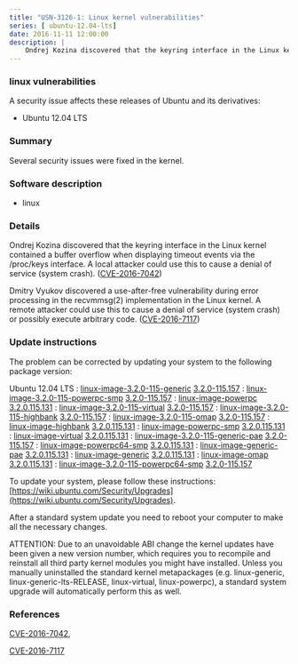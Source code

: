 ```yaml
---
title: "USN-3126-1: Linux kernel vulnerabilities"
series: [ ubuntu-12.04-lts]
date: 2016-11-11 12:00:00
description: |
    Ondrej Kozina discovered that the keyring interface in the Linux kernel contained a buffer overflow when displaying timeout events via the /proc/keys interface. A local attacker could use this to cause a denial of service (system crash). ([CVE-2016-7042](http://people.ubuntu.com/~ubuntu-security/cve/CVE-2016-7042))
--- 
```

 
 


### linux vulnerabilities

A security issue affects these releases of Ubuntu and its derivatives:

* Ubuntu 12.04 LTS

### Summary

Several security issues were fixed in the kernel. 

### Software description

* linux 

### Details

Ondrej Kozina discovered that the keyring interface in the Linux kernel contained a buffer overflow when displaying timeout events via the /proc/keys interface. A local attacker could use this to cause a denial of service (system crash). ([CVE-2016-7042](http://people.ubuntu.com/~ubuntu-security/cve/CVE-2016-7042))

Dmitry Vyukov discovered a use-after-free vulnerability during error processing in the recvmmsg(2) implementation in the Linux kernel. A remote attacker could use this to cause a denial of service (system crash) or possibly execute arbitrary code. ([CVE-2016-7117](http://people.ubuntu.com/~ubuntu-security/cve/CVE-2016-7117)) 

### Update instructions

The problem can be corrected by updating your system to the following package version:

Ubuntu 12.04 LTS
 : [linux-image-3.2.0-115-generic](https://launchpad.net/ubuntu/+source/linux) <span> [3.2.0-115.157](https://launchpad.net/ubuntu/+source/linux/3.2.0-115.157) </span> 
 : [linux-image-3.2.0-115-powerpc-smp](https://launchpad.net/ubuntu/+source/linux) <span> [3.2.0-115.157](https://launchpad.net/ubuntu/+source/linux/3.2.0-115.157) </span> 
 : [linux-image-powerpc](https://launchpad.net/ubuntu/+source/linux) <span> [3.2.0.115.131](https://launchpad.net/ubuntu/+source/linux/3.2.0-115.157) </span> 
 : [linux-image-3.2.0-115-virtual](https://launchpad.net/ubuntu/+source/linux) <span> [3.2.0-115.157](https://launchpad.net/ubuntu/+source/linux/3.2.0-115.157) </span> 
 : [linux-image-3.2.0-115-highbank](https://launchpad.net/ubuntu/+source/linux) <span> [3.2.0-115.157](https://launchpad.net/ubuntu/+source/linux/3.2.0-115.157) </span> 
 : [linux-image-3.2.0-115-omap](https://launchpad.net/ubuntu/+source/linux) <span> [3.2.0-115.157](https://launchpad.net/ubuntu/+source/linux/3.2.0-115.157) </span> 
 : [linux-image-highbank](https://launchpad.net/ubuntu/+source/linux) <span> [3.2.0.115.131](https://launchpad.net/ubuntu/+source/linux/3.2.0-115.157) </span> 
 : [linux-image-powerpc-smp](https://launchpad.net/ubuntu/+source/linux) <span> [3.2.0.115.131](https://launchpad.net/ubuntu/+source/linux/3.2.0-115.157) </span> 
 : [linux-image-virtual](https://launchpad.net/ubuntu/+source/linux) <span> [3.2.0.115.131](https://launchpad.net/ubuntu/+source/linux/3.2.0-115.157) </span> 
 : [linux-image-3.2.0-115-generic-pae](https://launchpad.net/ubuntu/+source/linux) <span> [3.2.0-115.157](https://launchpad.net/ubuntu/+source/linux/3.2.0-115.157) </span> 
 : [linux-image-powerpc64-smp](https://launchpad.net/ubuntu/+source/linux) <span> [3.2.0.115.131](https://launchpad.net/ubuntu/+source/linux/3.2.0-115.157) </span> 
 : [linux-image-generic-pae](https://launchpad.net/ubuntu/+source/linux) <span> [3.2.0.115.131](https://launchpad.net/ubuntu/+source/linux/3.2.0-115.157) </span> 
 : [linux-image-generic](https://launchpad.net/ubuntu/+source/linux) <span> [3.2.0.115.131](https://launchpad.net/ubuntu/+source/linux/3.2.0-115.157) </span> 
 : [linux-image-omap](https://launchpad.net/ubuntu/+source/linux) <span> [3.2.0.115.131](https://launchpad.net/ubuntu/+source/linux/3.2.0-115.157) </span> 
 : [linux-image-3.2.0-115-powerpc64-smp](https://launchpad.net/ubuntu/+source/linux) <span> [3.2.0-115.157](https://launchpad.net/ubuntu/+source/linux/3.2.0-115.157) </span> 

To update your system, please follow these instructions: [https://wiki.ubuntu.com/Security/Upgrades](https://wiki.ubuntu.com/Security/Upgrades).

After a standard system update you need to reboot your computer to make all the necessary changes.

ATTENTION: Due to an unavoidable ABI change the kernel updates have been given a new version number, which requires you to recompile and reinstall all third party kernel modules you might have installed. Unless you manually uninstalled the standard kernel metapackages (e.g. linux-generic, linux-generic-lts-RELEASE, linux-virtual, linux-powerpc), a standard system upgrade will automatically perform this as well. 

### References

 
 [CVE-2016-7042](http://people.ubuntu.com/~ubuntu-security/cve/CVE-2016-7042), 

 [CVE-2016-7117](http://people.ubuntu.com/~ubuntu-security/cve/CVE-2016-7117)
 

